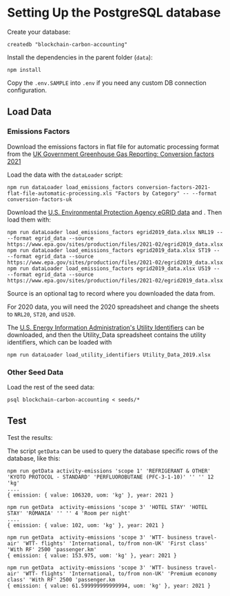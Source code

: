 # Setting Up the PostgreSQL database

Create your database:
```
createdb "blockchain-carbon-accounting"
```

Install the dependencies in the parent folder (`data`):
```
npm install
```

Copy the `.env.SAMPLE` into `.env` if you need any custom DB connection configuration.


## Load Data

### Emissions Factors

Download the emissions factors in flat file for automatic processing format from the [UK Government Greenhouse Gas Reporting: Conversion factors 2021](https://www.gov.uk/government/publications/greenhouse-gas-reporting-conversion-factors-2021)

Load the data with the `dataLoader` script:
```
npm run dataLoader load_emissions_factors conversion-factors-2021-flat-file-automatic-processing.xls "Factors by Category" -- --format conversion-factors-uk
```

Download the [U.S. Environmental Protection Agency eGRID data](https://www.epa.gov/egrid) and .  Then load them with:
```
npm run dataLoader load_emissions_factors egrid2019_data.xlsx NRL19 -- --format egrid_data --source https://www.epa.gov/sites/production/files/2021-02/egrid2019_data.xlsx
npm run dataLoader load_emissions_factors egrid2019_data.xlsx ST19 -- --format egrid_data --source https://www.epa.gov/sites/production/files/2021-02/egrid2019_data.xlsx
npm run dataLoader load_emissions_factors egrid2019_data.xlsx US19 -- --format egrid_data --source https://www.epa.gov/sites/production/files/2021-02/egrid2019_data.xlsx
```

Source is an optional tag to record where you downloaded the data from.

For 2020 data, you will need the 2020 spreadsheet and change the sheets to `NRL20`, `ST20`, and `US20`.

The [U.S. Energy Information Administration's Utility Identifiers](https://www.eia.gov/electricity/data/eia861) can be downloaded, and then the Utility_Data spreadsheet contains the utility identifiers, which can be loaded with
```
npm run dataLoader load_utility_identifiers Utility_Data_2019.xlsx
```


### Other Seed Data

Load the rest of the seed data:
```
psql blockchain-carbon-accounting < seeds/*
```


## Test

Test the results:

The script `getData` can be used to query the database specific rows of the database, like this:
```
npm run getData activity-emissions 'scope 1' 'REFRIGERANT & OTHER' 'KYOTO PROTOCOL - STANDARD' 'PERFLUOROBUTANE (PFC-3-1-10)' '' '' 12 'kg'
....
{ emission: { value: 106320, uom: 'kg' }, year: 2021 }

npm run getData  activity-emissions 'scope 3' 'HOTEL STAY' 'HOTEL STAY' 'ROMANIA' '' '' 4 'Room per night'
....
{ emission: { value: 102, uom: 'kg' }, year: 2021 }

npm run getData  activity-emissions 'scope 3' 'WTT- business travel- air' 'WTT- flights' 'International, to/from non-UK' 'First class' 'With RF' 2500 'passenger.km'
{ emission: { value: 153.975, uom: 'kg' }, year: 2021 }

npm run getData  activity-emissions 'scope 3' 'WTT- business travel- air' 'WTT- flights' 'International, to/from non-UK' 'Premium economy class' 'With RF' 2500 'passenger.km
{ emission: { value: 61.599999999999994, uom: 'kg' }, year: 2021 }
```
